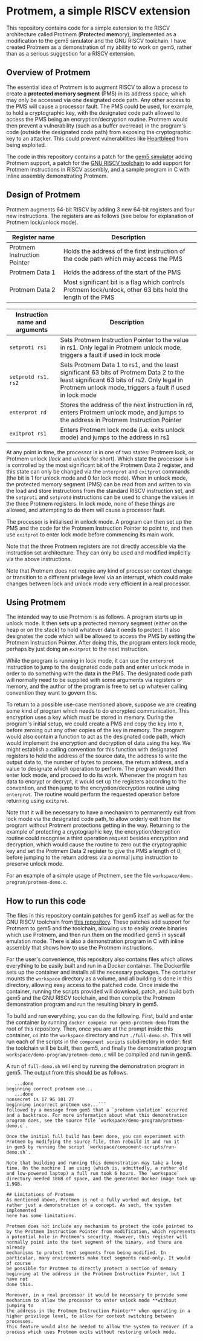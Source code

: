# Protmem, a simple RISCV extension
This repository contains code for a simple extension to the RISCV architecture called Protmem (**Prot**ected **mem**ory),
implemented as a modification to the gem5 simulator and the GNU RISCV toolchain. I have created Protmem
as a demonstration of my ability to work on gem5, rather than as a serious suggestion for a RISCV extension.

## Overview of Protmem
The essential idea of Protmem is to augment RISCV to allow a process to create a **protected memory segment**
(PMS) in its address space, which may only be accessed via one designated code path. Any other access to the
PMS will cause a processor fault. The PMS could be used, for example, to hold a cryptographic key, with the
designated code path allowed to access the PMS being an encryption/decryption routine. Protmem would then
prevent a vulnerability (such as a buffer overread) in the program's code (outside the designated code path)
from exposing the cryptographic key to an attacker. This could prevent vulnerabilities like
[Heartbleed](https://www.heartbleed.com/) from being exploited.

The code in this repository contains a patch for the [gem5 simulator](https://github.com/gem5/gem5) adding
Protmem support, a patch for the [GNU RISCV toolchain](https://github.com/riscv-collab/riscv-gnu-toolchain)
to add support for Protmem instructions in RISCV assembly, and a sample program in C with inline assembly
demonstrating Protmem.

## Design of Protmem
Protmem augments 64-bit RISCV by adding 3 new 64-bit registers and four new instructions. The registers are as follows
(see below for explanation of Protmem lock/unlock mode).

| Register name               | Description |
|-----------------------------|-------------|
| Protmem Instruction Pointer | Holds the address of the first instruction of the code path which may access the PMS |
| Protmem Data 1              | Holds the address of the start of the PMS |
| Protmem Data 2              | Most significant bit is a flag which controls Protmem lock/unlock, other 63 bits hold the length of the PMS |

| Instruction name and arguments | Description |
|--------------------------------|-------------|
| `setproti rs1`                 | Sets Protmem Instruction Pointer to the value in rs1. Only legal in Protmem unlock mode, triggers a fault if used in lock mode |
| `setprotd rs1, rs2`            | Sets Protmem Data 1 to rs1, and the least significant 63 bits of Protmem Data 2 to the least significant 63 bits of rs2. Only legal in Protmem unlock mode, triggers a fault if used in lock mode|
| `enterprot rd`                 | Stores the address of the next instruction in rd, enters Protmem unlock mode, and jumps to the address in Protmem Instruction Pointer |
| `exitprot rs1`                 | Enters Protmem lock mode (i.e. exits unlock mode) and jumps to the address in rs1 |

At any point in time, the processor is in one of two states: Protmem lock, or Protmem unlock (*lock* and *unlock* for short). Which state
the processor is in is controlled by the most significant bit of the Protmem Data 2 register, and this state can only be changed via the
`enterprot` and `exitprot` commands (the bit is 1 for unlock mode and 0 for lock mode). When in unlock mode, the protected memory segment
(PMS) can be read from and written to via the load and store instructions from the standard RISCV instruction set, and the `setproti` and
`setprotd` instructions can be used to change the values in the three Protmem registers. In lock mode, none of these things are allowed, and
attempting to do them will cause a processor fault.

The processor is initialised in unlock mode. A program can then set up the PMS and the code for the Protmem Instruction Pointer to point to,
and then use `exitprot` to enter lock mode before commencing its main work.

Note that the three Protmem registers are not directly accessible via the instruction set architecture. They can only be used and modified
implicitly via the above instructions.

Note that Protmem does not require any kind of processor context change or transition to a different privilege level via an interrupt,
which could make changes between lock and unlock mode very efficient in a real processor.

## Using Protmem
The intended way to use Protmem is as follows. A program starts up in unlock mode. It then sets up a protected memory segment (either on the
heap or on the stack) to hold whatever data it needs to protect. It also designates the code which will be allowed to access the PMS by setting
the Protmem Instruction Pointer. After doing this, the program enters lock mode, perhaps by just doing an `exitprot` to the next instruction.

While the program is running in lock mode, it can use the `enterprot` instruction to jump to the designated code path and enter unlock mode
in order to do something with the data in the PMS. The designated code path will normally need to be supplied with some arguments via
registers or memory, and the author of the program is free to set up whatever calling convention they want to govern this.

To return to a possible use-case mentioned above, suppose we are creating some kind of program which needs to do encrypted communication.
This encryption uses a key which must be stored in memory. During the program's initial setup, we could create a PMS and copy the key into
it, before zeroing out any other copies of the key in memory. The program would also contain a function to act as the designated code path,
which would implement the encryption and decryption of data using the key. We might establish a calling convention for this function with
designated registers to hold the address of the source data, the address to write the output data to, the number of bytes to process,
the return address, and a value to designate which operation to perform. The program would then enter lock mode, and proceed to do its work.
Whenever the program has data to encrypt or decrypt, it would set up the registers according to the convention, and then jump to the
encryption/decryption routine using `enterprot`. The routine would perform the requested operation before returning using `exitprot`.

Note that it will be necessary to have a mechanism to permanently exit from lock mode via the designated code path, to allow orderly exit
from the program without Protmem protections getting in the way. Returning to the example of protecting a cryptographic key, the
encryption/decryption routine could recognise a third operation request besides encryption and decryption, which would cause the routine
to zero out the cryptographic key and set the Protmem Data 2 register to give the PMS a length of 0, before jumping to the return address
via a normal jump instruction to preserve unlock mode.

For an example of a simple usage of Protmem, see the file `workspace/demo-program/protmem-demo.c`.

## How to run this code
The files in this repository contain patches for gem5 itself as well as for the GNU RISCV toolchain from
[this repository](https://github.com/riscv-collab/riscv-gnu-toolchain). These patches add support for Protmem to gem5 and the toolchain, allowing
us to easily create binaries which use Protmem, and then run them on the modified gem5 in syscall emulation mode. There is also a demonstration
program in C with inline assembly that shows how to use the Protmem instructions.

For the user's convenience, this repository also contains files which allows everything to be easily built and run in a Docker container.
The Dockerfile sets up the container and installs all the necessary packages. The container mounts the `workspace` directory as a volume,
and all building is done in this directory, allowing easy access to the patched code. Once inside the container, running the scripts
provided will download, patch, and build both gem5 and the GNU RISCV toolchain, and then compile the Protmem demonstration program and
run the resulting binary in gem5.

To build and run everything, you can do the following. First, build and enter the container by running
```docker compose run gem5-protmem-demo```
from the root of this repository. Then, once you are at the prompt inside this container, `cd` into the `workspace` directory
and run `./full-demo.sh`. This will run each of the scripts in the `component scripts` subdirectory in order: first the toolchain will be
built, then gem5, and finally the demonstration program `workspace/demo-program/protmem-demo.c` will be compiled and run in gem5.

A run of `full-demo.sh` will end by running the demonstration program in gem5. The output from this should be as follows.
```doing setup...
   ...done
beginning correct protmem use...
   ...done
nonsecret is 17 96 101 27
beginning incorrect protmem use...```
followed by a message from gem5 that a `protmem violation` occurred and a backtrace. For more information about what this demonstration
program does, see the source file `workspace/demo-program/protmem-demo.c`.

Once the initial full build has been done, you can experiment with Protmem by modifying the source file, then rebuild it and run it
in gem5 by running the script `workspace/component-scripts/run-demo.sh`.

Note that building and running this demonstration may take a long time. On the machine I am using (which is, admittedly, a rather old
and low-powered laptop) a full run took 6 hours. The `workspace` directory needed 18GB of space, and the generated Docker image took up
1.9GB.

## Limitations of Protmem
As mentioned above, Protmem is not a fully worked out design, but rather just a demonstration of a concept. As such, the system implemented
here has some limitations.

Protmem does not include any mechanism to protect the code pointed to by the Protmem Instruction Pointer from modification, which represents
a potential hole in Protmem's security. However, this register will normally point into the text segment of the binary, and there are already
mechanisms to protect text segments from being modified. In particular, many environments make text segments read-only. It would of course
be possible for Protmem to directly protect a section of memory beginning at the address in the Protmem Instruction Pointer, but I have not
done this.

Moreover, in a real processor it would be necessary to provide some mechanism to allow the processor to enter unlock mode **without jumping to
the address in the Protmem Instruction Pointer** when operating in a higher privilege level, to allow for context switching between processes.
This feature would also be needed to allow the system to recover if a process which uses Protmem exits without restoring unlock mode.